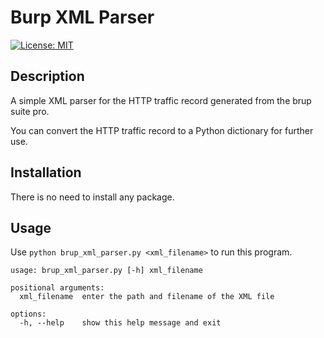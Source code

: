 # Burp XML Parser

[![License: MIT](https://img.shields.io/badge/License-MIT-yellow.svg)](https://opensource.org/licenses/MIT)

## Description

A simple XML parser for the HTTP traffic record generated from the brup suite pro.

You can convert the HTTP traffic record to a Python dictionary for further use.

## Installation

There is no need to install any package.

## Usage

Use `python brup_xml_parser.py <xml_filename>` to run this program.

```text
usage: brup_xml_parser.py [-h] xml_filename

positional arguments:
  xml_filename  enter the path and filename of the XML file

options:
  -h, --help    show this help message and exit
```
